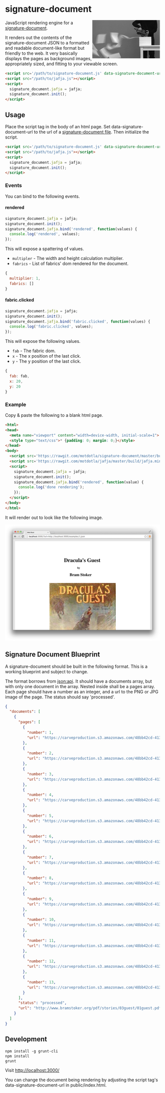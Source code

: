 # signature-document

<img src="https://raw.githubusercontent.com/motdotla/signature-document/master/signature-document.gif" alt="signature-document" align="right" width="220" />

JavaScript rendering engine for a [signature-document](https://github.com/motdotla/signature-document#signature-document-blueprint).

It renders out the contents of the signature-document JSON to a formatted and readable document-like format but friendly to the web. It very basically displays the pages as background images, appropriately sized, and fitting to your viewable screen.

```html
<script src='/path/to/signature-document.js' data-signature-document-url="http://example.com/path/to/signature/document.json"></script>
<script src="/path/to/jafja.js"></script>
<script>
  signature_document.jafja = jafja;
  signature_document.init();
</script>
```


## Usage

Place the script tag in the body of an html page. Set data-signature-document-url to the url of a [signature-document file](https://github.com/motdotla/signature-document#signature-document-blueprint). Then initialize the script.

```html
<script src='/path/to/signature-document.js' data-signature-document-url="http://example.com/path/to/signature/document.json"></script>
<script src="/path/to/jafja.js"></script>
<script>
  signature_document.jafja = jafja;
  signature_document.init();
</script>
```

### Events

You can bind to the following events.

#### rendered

```javascript
signature_document.jafja = jafja;
signature_document.init();
signature_document.jafja.bind('rendered', function(values) {
  console.log('rendered', values);
});
```

This will expose a spattering of values.

* `multipler` - The width and height calculation multiplier.
* `fabrics` - List of fabrics' dom rendered for the document.

```javascript
{
  multiplier: 1,
  fabrics: []
}
```

#### fabric.clicked

```javascript
signature_document.jafja = jafja;
signature_document.init();
signature_document.jafja.bind('fabric.clicked', function(values) {
  console.log('fabric.clicked', values);
});
```

This will expose the following values.

* `fab` - The fabric dom.
* `x` - The x position of the last click.
* `y` - The y position of the last click.

```javascript
{
  fab: fab,
  x: 20,
  y: 20
}
```

### Example

Copy & paste the following to a blank html page.

```html
<html>
<head>
  <meta name="viewport" content="width=device-width, initial-scale=1">
  <style type="text/css">* {padding: 0; margin: 0;}</style>
</head>
<body>
  <script src='https://rawgit.com/motdotla/signature-document/master/build/signature-document.min.js' data-signature-document-url="http://signature-api.herokuapp.com/api/v0/documents/8abddacd-2bb0-498c-b4f6-e3259d7edb35.json"></script>
  <script src='https://rawgit.com/motdotla/jafja/master/build/jafja.min.js'></script>
  <script>
    signature_document.jafja = jafja;
    signature_document.init();
    signature_document.jafja.bind('rendered', function(value) {
      console.log('done rendering');
    });
  </script>
</body>
</html>
```

It will render out to look like the following image.

<img src="https://raw.githubusercontent.com/motdotla/signature-document/master/signature-document.png" alt="signature-document" />

## Signature Document Blueprint

A signature-document should be built in the following format. This is a working blueprint and subject to change.

The format borrows from [json:api](http://jsonapi.org/). It should have a documents array, but with only one document in the array. Nested inside shall be a pages array. Each page should have a number as an integer, and a url to the PNG or JPG image of the page. The status should say 'processed'. 

```json
{
  "documents": [
    {
      "pages": [
        {
          "number": 1,
          "url": "https://carveproduction.s3.amazonaws.com/48bb42cd-413b-4859-7173-a2e90b41f9fb/1.png"
        },
        {
          "number": 2,
          "url": "https://carveproduction.s3.amazonaws.com/48bb42cd-413b-4859-7173-a2e90b41f9fb/2.png"
        },
        {
          "number": 3,
          "url": "https://carveproduction.s3.amazonaws.com/48bb42cd-413b-4859-7173-a2e90b41f9fb/3.png"
        },
        {
          "number": 4,
          "url": "https://carveproduction.s3.amazonaws.com/48bb42cd-413b-4859-7173-a2e90b41f9fb/4.png"
        },
        {
          "number": 5,
          "url": "https://carveproduction.s3.amazonaws.com/48bb42cd-413b-4859-7173-a2e90b41f9fb/5.png"
        },
        {
          "number": 6,
          "url": "https://carveproduction.s3.amazonaws.com/48bb42cd-413b-4859-7173-a2e90b41f9fb/6.png"
        },
        {
          "number": 7,
          "url": "https://carveproduction.s3.amazonaws.com/48bb42cd-413b-4859-7173-a2e90b41f9fb/7.png"
        },
        {
          "number": 8,
          "url": "https://carveproduction.s3.amazonaws.com/48bb42cd-413b-4859-7173-a2e90b41f9fb/8.png"
        },
        {
          "number": 9,
          "url": "https://carveproduction.s3.amazonaws.com/48bb42cd-413b-4859-7173-a2e90b41f9fb/9.png"
        },
        {
          "number": 10,
          "url": "https://carveproduction.s3.amazonaws.com/48bb42cd-413b-4859-7173-a2e90b41f9fb/10.png"
        },
        {
          "number": 11,
          "url": "https://carveproduction.s3.amazonaws.com/48bb42cd-413b-4859-7173-a2e90b41f9fb/11.png"
        },
        {
          "number": 12,
          "url": "https://carveproduction.s3.amazonaws.com/48bb42cd-413b-4859-7173-a2e90b41f9fb/12.png"
        },
        {
          "number": 13,
          "url": "https://carveproduction.s3.amazonaws.com/48bb42cd-413b-4859-7173-a2e90b41f9fb/13.png"
        }
      ],
      "status": "processed",
      "url": "http://www.bramstoker.org/pdf/stories/03guest/01guest.pdf",
    }
  ]
}
```

## Development

```
npm install -g grunt-cli
npm install
grunt
```

Visit <http://localhost:3000/>

You can change the document being rendering by adjusting the script tag's data-signature-document-url in public/index.html.
